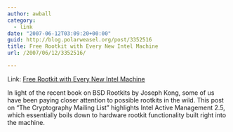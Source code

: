 ```yaml
---
author: awball
category:
  - link
date: "2007-06-12T03:09:20+00:00"
guid: http://blog.polarweasel.org/post/3352516
title: Free Rootkit with Every New Intel Machine
url: /2007/06/12/3352516/

---
```

Link: [Free Rootkit with Every New Intel Machine](http://bsdnews.com/view_story.php3?story_id=6751)

In light of the recent book on BSD Rootkits by Joseph Kong, some of us have been paying closer attention to possible rootkits in the wild. This post on “The Cryptography Mailing List” highlights Intel Active Management 2.5, which essentially boils down to hardware rootkit functionality built right into the machine.
